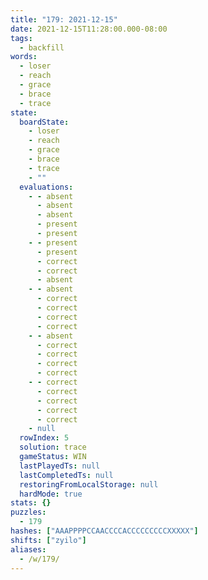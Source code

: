 ```yaml
---
title: "179: 2021-12-15"
date: 2021-12-15T11:28:00.000-08:00
tags:
  - backfill
words:
  - loser
  - reach
  - grace
  - brace
  - trace
state:
  boardState:
    - loser
    - reach
    - grace
    - brace
    - trace
    - ""
  evaluations:
    - - absent
      - absent
      - absent
      - present
      - present
    - - present
      - present
      - correct
      - correct
      - absent
    - - absent
      - correct
      - correct
      - correct
      - correct
    - - absent
      - correct
      - correct
      - correct
      - correct
    - - correct
      - correct
      - correct
      - correct
      - correct
    - null
  rowIndex: 5
  solution: trace
  gameStatus: WIN
  lastPlayedTs: null
  lastCompletedTs: null
  restoringFromLocalStorage: null
  hardMode: true
stats: {}
puzzles:
  - 179
hashes: ["AAAPPPPCCAACCCCACCCCCCCCCXXXXX"]
shifts: ["zyilo"]
aliases:
  - /w/179/
---
```

<!-- more -->
